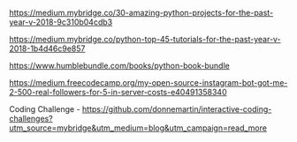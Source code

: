 https://medium.mybridge.co/30-amazing-python-projects-for-the-past-year-v-2018-9c310b04cdb3

https://medium.mybridge.co/python-top-45-tutorials-for-the-past-year-v-2018-1b4d46c9e857

https://www.humblebundle.com/books/python-book-bundle

https://medium.freecodecamp.org/my-open-source-instagram-bot-got-me-2-500-real-followers-for-5-in-server-costs-e40491358340

Coding Challenge - https://github.com/donnemartin/interactive-coding-challenges?utm_source=mybridge&utm_medium=blog&utm_campaign=read_more
